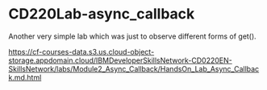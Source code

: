 # CD220Lab-async_callback

Another very simple lab which was just to observe different forms of get().

<https://cf-courses-data.s3.us.cloud-object-storage.appdomain.cloud/IBMDeveloperSkillsNetwork-CD0220EN-SkillsNetwork/labs/Module2_Async_Callback/HandsOn_Lab_Async_Callback.md.html>
